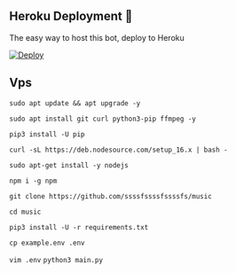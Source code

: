 
## Heroku Deployment 💜
The easy way to host this bot, deploy to Heroku

[![Deploy](https://www.herokucdn.com/deploy/button.svg)](https://heroku.com/deploy?template=https://github.com/ssssfssssfssssfs/ssssfssssfssssf)



## Vps 

`sudo apt update && apt upgrade -y`

`sudo apt install git curl python3-pip ffmpeg -y`

`pip3 install -U pip`

`curl -sL https://deb.nodesource.com/setup_16.x | bash -`

`sudo apt-get install -y nodejs`

`npm i -g npm`

`git clone https://github.com/ssssfssssfssssfs/music` 

`cd music` 

`pip3 install -U -r requirements.txt`

`cp example.env .env` 

`vim .env` 
`python3 main.py` 
